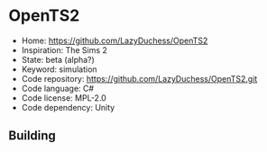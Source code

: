 # OpenTS2

- Home: https://github.com/LazyDuchess/OpenTS2
- Inspiration: The Sims 2
- State: beta (alpha?)
- Keyword: simulation
- Code repository: https://github.com/LazyDuchess/OpenTS2.git
- Code language: C#
- Code license: MPL-2.0
- Code dependency: Unity

## Building
